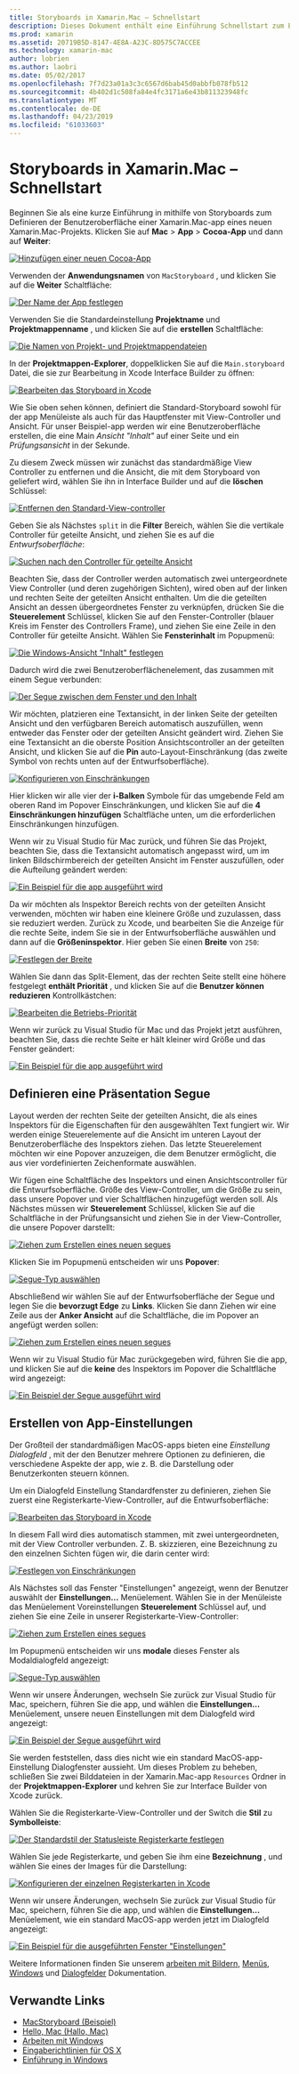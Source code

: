 ```yaml
---
title: Storyboards in Xamarin.Mac – Schnellstart
description: Dieses Dokument enthält eine Einführung Schnellstart zum Erstellen von MacOS-Benutzeroberflächen mit Storyboards in Xamarin.Mac. Es wird beschrieben, wie einem Segue und erstellt ein Fenster "Einstellungen".
ms.prod: xamarin
ms.assetid: 20719B5D-8147-4E8A-A23C-8D575C7ACCEE
ms.technology: xamarin-mac
author: lobrien
ms.author: laobri
ms.date: 05/02/2017
ms.openlocfilehash: 7f7d23a01a3c3c6567d6bab45d0abbfb078fb512
ms.sourcegitcommit: 4b402d1c508fa84e4fc3171a6e43b811323948fc
ms.translationtype: MT
ms.contentlocale: de-DE
ms.lasthandoff: 04/23/2019
ms.locfileid: "61033603"
---
```

# <a name="storyboards-in-xamarinmac-quick-start"></a>Storyboards in Xamarin.Mac – Schnellstart

Beginnen Sie als eine kurze Einführung in mithilfe von Storyboards zum Definieren der Benutzeroberfläche einer Xamarin.Mac-app eines neuen Xamarin.Mac-Projekts. Klicken Sie auf **Mac** > **App** > **Cocoa-App** und dann auf **Weiter**:

[![](quickstart-images/qs01.png "Hinzufügen einer neuen Cocoa-App")](quickstart-images/qs01.png#lightbox)

Verwenden der **Anwendungsnamen** von `MacStoryboard` , und klicken Sie auf die **Weiter** Schaltfläche:

[![](quickstart-images/qs02.png "Der Name der App festlegen")](quickstart-images/qs02.png#lightbox)

Verwenden Sie die Standardeinstellung **Projektname** und **Projektmappenname** , und klicken Sie auf die **erstellen** Schaltfläche:

[![](quickstart-images/qs03.png "Die Namen von Projekt- und Projektmappendateien")](quickstart-images/qs03.png#lightbox)

In der **Projektmappen-Explorer**, doppelklicken Sie auf die `Main.storyboard` Datei, die sie zur Bearbeitung in Xcode Interface Builder zu öffnen:

[![](quickstart-images/qs04.png "Bearbeiten das Storyboard in Xcode")](quickstart-images/qs04.png#lightbox)

Wie Sie oben sehen können, definiert die Standard-Storyboard sowohl für der app Menüleiste als auch für das Hauptfenster mit View-Controller und Ansicht. Für unser Beispiel-app werden wir eine Benutzeroberfläche erstellen, die eine Main _Ansicht "Inhalt"_ auf einer Seite und ein _Prüfungsansicht_ in der Sekunde.

Zu diesem Zweck müssen wir zunächst das standardmäßige View Controller zu entfernen und die Ansicht, die mit dem Storyboard von geliefert wird, wählen Sie ihn in Interface Builder und auf die **löschen** Schlüssel:

[![](quickstart-images/qs05.png "Entfernen den Standard-View-controller")](quickstart-images/qs05.png#lightbox)

Geben Sie als Nächstes `split` in die **Filter** Bereich, wählen Sie die vertikale Controller für geteilte Ansicht, und ziehen Sie es auf die _Entwurfsoberfläche_:

[![](quickstart-images/qs06.png "Suchen nach den Controller für geteilte Ansicht")](quickstart-images/qs06.png#lightbox)

Beachten Sie, dass der Controller werden automatisch zwei untergeordnete View Controller (und deren zugehörigen Sichten), wired oben auf der linken und rechten Seite der geteilten Ansicht enthalten. Um die die geteilten Ansicht an dessen übergeordnetes Fenster zu verknüpfen, drücken Sie die **Steuerelement** Schlüssel, klicken Sie auf den Fenster-Controller (blauer Kreis im Fenster des Controllers Frame), und ziehen Sie eine Zeile in den Controller für geteilte Ansicht. Wählen Sie **Fensterinhalt** im Popupmenü:

[![](quickstart-images/qs07.png "Die Windows-Ansicht \"Inhalt\" festlegen")](quickstart-images/qs07.png#lightbox)

Dadurch wird die zwei Benutzeroberflächenelement, das zusammen mit einem Segue verbunden:

[![](quickstart-images/qs08.png "Der Segue zwischen dem Fenster und den Inhalt")](quickstart-images/qs08.png#lightbox)

Wir möchten, platzieren eine Textansicht, in der linken Seite der geteilten Ansicht und den verfügbaren Bereich automatisch auszufüllen, wenn entweder das Fenster oder der geteilten Ansicht geändert wird. Ziehen Sie eine Textansicht an die oberste Position Ansichtscontroller an der geteilten Ansicht, und klicken Sie auf die **Pin** auto-Layout-Einschränkung (das zweite Symbol von rechts unten auf der Entwurfsoberfläche).

[![](quickstart-images/qs09.png "Konfigurieren von Einschränkungen")](quickstart-images/qs09.png#lightbox)

Hier klicken wir alle vier der **i-Balken** Symbole für das umgebende Feld am oberen Rand im Popover Einschränkungen, und klicken Sie auf die **4 Einschränkungen hinzufügen** Schaltfläche unten, um die erforderlichen Einschränkungen hinzufügen.

Wenn wir zu Visual Studio für Mac zurück, und führen Sie das Projekt, beachten Sie, dass die Textansicht automatisch angepasst wird, um im linken Bildschirmbereich der geteilten Ansicht im Fenster auszufüllen, oder die Aufteilung geändert werden:

[![](quickstart-images/qs10.png "Ein Beispiel für die app ausgeführt wird")](quickstart-images/qs10.png#lightbox)

Da wir möchten als Inspektor Bereich rechts von der geteilten Ansicht verwenden, möchten wir haben eine kleinere Größe und zuzulassen, dass sie reduziert werden. Zurück zu Xcode, und bearbeiten Sie die Anzeige für die rechte Seite, indem Sie sie in der Entwurfsoberfläche auswählen und dann auf die **Größeninspektor**. Hier geben Sie einen **Breite** von `250`:

[![](quickstart-images/qs11.png "Festlegen der Breite")](quickstart-images/qs11.png#lightbox)

Wählen Sie dann das Split-Element, das der rechten Seite stellt eine höhere festgelegt **enthält Priorität** , und klicken Sie auf die **Benutzer können reduzieren** Kontrollkästchen:

[![](quickstart-images/qs12.png "Bearbeiten die Betriebs-Priorität")](quickstart-images/qs12.png#lightbox)

Wenn wir zurück zu Visual Studio für Mac und das Projekt jetzt ausführen, beachten Sie, dass die rechte Seite er hält kleiner wird Größe und das Fenster geändert:

[![](quickstart-images/qs13.png "Ein Beispiel für die app ausgeführt wird")](quickstart-images/qs13.png#lightbox)

<a name="Defining-a-Presentation-Segue" />

## <a name="defining-a-presentation-segue"></a>Definieren eine Präsentation Segue

Layout werden der rechten Seite der geteilten Ansicht, die als eines Inspektors für die Eigenschaften für den ausgewählten Text fungiert wir. Wir werden einige Steuerelemente auf die Ansicht im unteren Layout der Benutzeroberfläche des Inspektors ziehen. Das letzte Steuerelement möchten wir eine Popover anzuzeigen, die dem Benutzer ermöglicht, die aus vier vordefinierten Zeichenformate auswählen.

Wir fügen eine Schaltfläche des Inspektors und einen Ansichtscontroller für die Entwurfsoberfläche. Größe des View-Controller, um die Größe zu sein, dass unsere Popover und vier Schaltflächen hinzugefügt werden soll. Als Nächstes müssen wir **Steuerelement** Schlüssel, klicken Sie auf die Schaltfläche in der Prüfungsansicht und ziehen Sie in der View-Controller, die unsere Popover darstellt:

[![](quickstart-images/qs14.png "Ziehen zum Erstellen eines neuen segues")](quickstart-images/qs14.png#lightbox)

Klicken Sie im Popupmenü entscheiden wir uns **Popover**: 

[![](quickstart-images/qs15.png "Segue-Typ auswählen")](quickstart-images/qs15.png#lightbox)

Abschließend wir wählen Sie auf der Entwurfsoberfläche der Segue und legen Sie die **bevorzugt Edge** zu **Links**. Klicken Sie dann Ziehen wir eine Zeile aus der **Anker Ansicht** auf die Schaltfläche, die im Popover an angefügt werden sollen:

[![](quickstart-images/qs16.png "Ziehen zum Erstellen eines neuen segues")](quickstart-images/qs16.png#lightbox)

Wenn wir zu Visual Studio für Mac zurückgegeben wird, führen Sie die app, und klicken Sie auf die **keine** des Inspektors im Popover die Schaltfläche wird angezeigt:

[![](quickstart-images/qs17.png "Ein Beispiel der Segue ausgeführt wird")](quickstart-images/qs17.png#lightbox)

<a name="Creating-App-Preferences" />

## <a name="creating-app-preferences"></a>Erstellen von App-Einstellungen

Der Großteil der standardmäßigen MacOS-apps bieten eine _Einstellung Dialogfeld_ , mit der den Benutzer mehrere Optionen zu definieren, die verschiedene Aspekte der app, wie z. B. die Darstellung oder Benutzerkonten steuern können.

Um ein Dialogfeld Einstellung Standardfenster zu definieren, ziehen Sie zuerst eine Registerkarte-View-Controller, auf die Entwurfsoberfläche:

[![](quickstart-images/qs18.png "Bearbeiten das Storyboard in Xcode")](quickstart-images/qs18.png#lightbox)

In diesem Fall wird dies automatisch stammen, mit zwei untergeordneten, mit der View Controller verbunden. Z. B. skizzieren, eine Bezeichnung zu den einzelnen Sichten fügen wir, die darin center wird:

[![](quickstart-images/qs19.png "Festlegen von Einschränkungen")](quickstart-images/qs19.png#lightbox)

Als Nächstes soll das Fenster "Einstellungen" angezeigt, wenn der Benutzer auswählt der **Einstellungen...**  Menüelement. Wählen Sie in der Menüleiste das Menüelement Voreinstellungen **Steuerelement** Schlüssel auf, und ziehen Sie eine Zeile in unserer Registerkarte-View-Controller:

[![](quickstart-images/qs20.png "Ziehen zum Erstellen eines segues")](quickstart-images/qs20.png#lightbox)

Im Popupmenü entscheiden wir uns **modale** dieses Fenster als Modaldialogfeld angezeigt:

[![](quickstart-images/qs21.png "Segue-Typ auswählen")](quickstart-images/qs21.png#lightbox)

Wenn wir unsere Änderungen, wechseln Sie zurück zur Visual Studio für Mac, speichern, führen Sie die app, und wählen die **Einstellungen...**  Menüelement, unsere neuen Einstellungen mit dem Dialogfeld wird angezeigt:

[![](quickstart-images/qs22.png "Ein Beispiel der Segue ausgeführt wird")](quickstart-images/qs22.png#lightbox)

Sie werden feststellen, dass dies nicht wie ein standard MacOS-app-Einstellung Dialogfenster aussieht. Um dieses Problem zu beheben, schließen Sie zwei Bilddateien in der Xamarin.Mac-app `Resources` Ordner in der **Projektmappen-Explorer** und kehren Sie zur Interface Builder von Xcode zurück.

Wählen Sie die Registerkarte-View-Controller und der Switch die **Stil** zu **Symbolleiste**: 

[![](quickstart-images/qs23.png "Der Standardstil der Statusleiste Registerkarte festlegen")](quickstart-images/qs23.png#lightbox)

Wählen Sie jede Registerkarte, und geben Sie ihm eine **Bezeichnung** , und wählen Sie eines der Images für die Darstellung:

[![](quickstart-images/qs24.png "Konfigurieren der einzelnen Registerkarten in Xcode")](quickstart-images/qs24.png#lightbox)

Wenn wir unsere Änderungen, wechseln Sie zurück zur Visual Studio für Mac, speichern, führen Sie die app, und wählen die **Einstellungen...**  Menüelement, wie ein standard MacOS-app werden jetzt im Dialogfeld angezeigt:

[![](quickstart-images/qs25.png "Ein Beispiel für die ausgeführten Fenster \"Einstellungen\"")](quickstart-images/qs25.png#lightbox)

Weitere Informationen finden Sie unserem [arbeiten mit Bildern](~/mac/app-fundamentals/image.md), [Menüs](~/mac/user-interface/menu.md), [Windows](~/mac/user-interface/window.md) und [Dialogfelder](~/mac/user-interface/dialog.md) Dokumentation.

## <a name="related-links"></a>Verwandte Links

- [MacStoryboard (Beispiel)](https://developer.xamarin.com/samples/mac/MacStoryboard/)
- [Hello, Mac (Hallo, Mac)](~/mac/get-started/hello-mac.md)
- [Arbeiten mit Windows](~/mac/user-interface/window.md)
- [Eingaberichtlinien für OS X](https://developer.apple.com/library/mac/documentation/UserExperience/Conceptual/OSXHIGuidelines/)
- [Einführung in Windows](https://developer.apple.com/library/mac/documentation/Cocoa/Conceptual/WinPanel/Introduction.html#//apple_ref/doc/uid/10000031-SW1)
